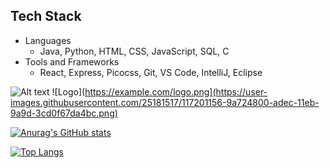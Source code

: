 Tech Stack
---
  - Languages
    - Java, Python, HTML, CSS, JavaScript, SQL, C
  - Tools and Frameworks
    - React, Express, Picocss, Git, VS Code, IntelliJ, Eclipse

![Alt text]([https://example.com/path/to/image.png](https://user-images.githubusercontent.com/25181517/117201156-9a724800-adec-11eb-9a9d-3cd0f67da4bc.png))
![Logo](https://example.com/logo.png](https://user-images.githubusercontent.com/25181517/117201156-9a724800-adec-11eb-9a9d-3cd0f67da4bc.png)

[![Anurag's GitHub stats](https://github-readme-stats.vercel.app/api?username=dleonsilva7226)](https://github.com/dleonsilva7226/github-readme-stats)

[![Top Langs](https://github-readme-stats.vercel.app/api/top-langs/?username=dleonsilva7226)](https://github.com/dleonsilva7226/github-readme-stats)




<!---
dleonsilva7226/dleonsilva7226 is a ✨ special ✨ repository because its `README.md` (this file) appears on your GitHub profile.
You can click the Preview link to take a look at your changes.
--->
